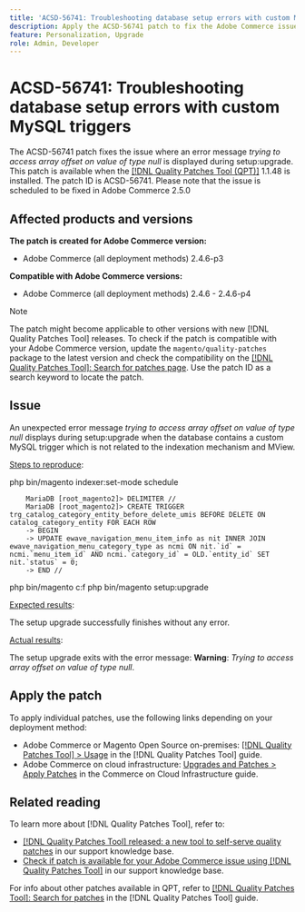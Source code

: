 ```yaml
---
title: 'ACSD-56741: Troubleshooting database setup errors with custom MySQL triggers'
description: Apply the ACSD-56741 patch to fix the Adobe Commerce issue where an error message 'trying to access array offset on value of type null' is displayed during setup:upgrade. 
feature: Personalization, Upgrade
role: Admin, Developer
---
```

# ACSD-56741: Troubleshooting database setup errors with custom MySQL triggers

The ACSD-56741 patch fixes the issue where an error message *trying to access array offset on value of type null* is displayed during setup:upgrade. This patch is available when the [[!DNL Quality Patches Tool (QPT)]](/help/announcements/adobe-commerce-announcements/magento-quality-patches-released-new-tool-to-self-serve-quality-patches.md) 1.1.48 is installed. The patch ID is ACSD-56741. Please note that the issue is scheduled to be fixed in Adobe Commerce 2.5.0

## Affected products and versions

**The patch is created for Adobe Commerce version:**

* Adobe Commerce (all deployment methods) 2.4.6-p3

**Compatible with Adobe Commerce versions:**

* Adobe Commerce (all deployment methods) 2.4.6 - 2.4.6-p4

>[!NOTE]
>
>The patch might become applicable to other versions with new [!DNL Quality Patches Tool] releases. To check if the patch is compatible with your Adobe Commerce version, update the `magento/quality-patches` package to the latest version and check the compatibility on the [[!DNL Quality Patches Tool]: Search for patches page](https://experienceleague.adobe.com/tools/commerce-quality-patches/index.html). Use the patch ID as a search keyword to locate the patch.

## Issue

An unexpected error message *trying to access array offset on value of type null* displays during setup:upgrade when the database contains a custom MySQL trigger which is not related to the indexation mechanism and MView.

<u>Steps to reproduce</u>:

php bin/magento indexer:set-mode schedule

```
    MariaDB [root_magento2]> DELIMITER // 
    MariaDB [root_magento2]> CREATE TRIGGER trg_catalog_category_entity_before_delete_umis BEFORE DELETE ON catalog_category_entity FOR EACH ROW 
    -> BEGIN
    -> UPDATE ewave_navigation_menu_item_info as nit INNER JOIN ewave_navigation_menu_category_type as ncmi ON nit.`id` = ncmi.`menu_item_id` AND ncmi.`category_id` = OLD.`entity_id` SET nit.`status` = 0;
    -> END //
```

php bin/magento c:f
php bin/magento setup:upgrade

<u>Expected results</u>:

The setup upgrade successfully finishes without any error.

<u>Actual results</u>:

The setup upgrade exits with the error message: 
**Warning**: *Trying to access array offset on value of type null*.

## Apply the patch

To apply individual patches, use the following links depending on your deployment method:

* Adobe Commerce or Magento Open Source on-premises: [[!DNL Quality Patches Tool] > Usage](https://experienceleague.adobe.com/docs/commerce-operations/tools/quality-patches-tool/usage.html) in the [!DNL Quality Patches Tool] guide.
* Adobe Commerce on cloud infrastructure: [Upgrades and Patches > Apply Patches](https://experienceleague.adobe.com/docs/commerce-cloud-service/user-guide/develop/upgrade/apply-patches.html) in the Commerce on Cloud Infrastructure guide.

## Related reading

To learn more about [!DNL Quality Patches Tool], refer to:

* [[!DNL Quality Patches Tool] released: a new tool to self-serve quality patches](/help/announcements/adobe-commerce-announcements/magento-quality-patches-released-new-tool-to-self-serve-quality-patches.md) in our support knowledge base.
* [Check if patch is available for your Adobe Commerce issue using [!DNL Quality Patches Tool]](/help/support-tools/patches-available-in-qpt-tool/check-patch-for-magento-issue-with-magento-quality-patches.md) in our support knowledge base.

For info about other patches available in QPT, refer to [[!DNL Quality Patches Tool]: Search for patches](https://experienceleague.adobe.com/tools/commerce-quality-patches/index.html) in the [!DNL Quality Patches Tool] guide.
